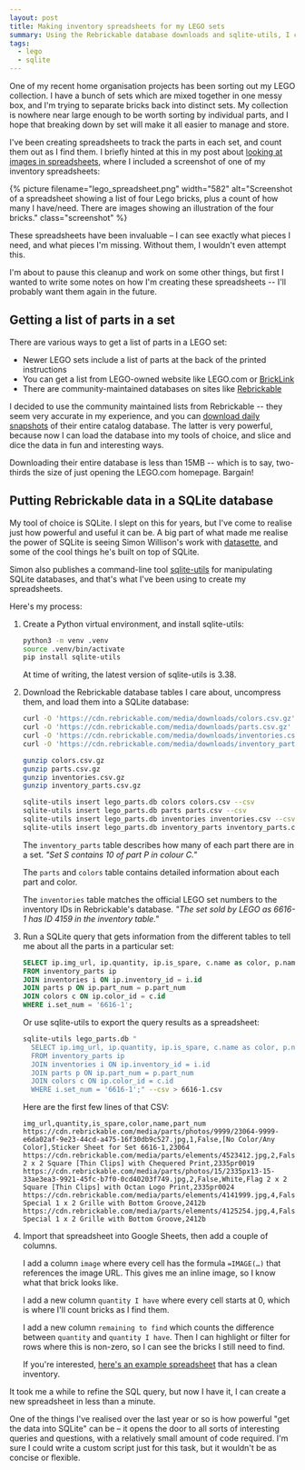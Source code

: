```yaml
---
layout: post
title: Making inventory spreadsheets for my LEGO sets
summary: Using the Rebrickable database downloads and sqlite-utils, I can quickly create spreadsheets that let me tick off the parts in each set.
tags:
  - lego
  - sqlite
---
```

One of my recent home organisation projects has been sorting out my LEGO collection.
I have a bunch of sets which are mixed together in one messy box, and I'm trying to separate bricks back into distinct sets.
My collection is nowhere near large enough to be worth sorting by individual parts, and I hope that breaking down by set will make it all easier to manage and store.

I've been creating spreadsheets to track the parts in each set, and count them out as I find them.
I briefly hinted at this in my post about [looking at images in spreadsheets][spreadsheet_images], where I included a screenshot of one of my inventory spreadsheets:

{%
  picture
  filename="lego_spreadsheet.png"
  width="582"
  alt="Screenshot of a spreadsheet showing a list of four Lego bricks, plus a count of how many I have/need. There are images showing an illustration of the four bricks."
  class="screenshot"
%}

These spreadsheets have been invaluable – I can see exactly what pieces I need, and what pieces I'm missing.
Without them, I wouldn't even attempt this.

I'm about to pause this cleanup and work on some other things, but first I wanted to write some notes on how I'm creating these spreadsheets -- I'll probably want them again in the future.

[spreadsheet_images]: /2025/images-and-spreadsheets/



## Getting a list of parts in a set

There are various ways to get a list of parts in a LEGO set:

* Newer LEGO sets include a list of parts at the back of the printed instructions
* You can get a list from LEGO-owned website like LEGO.com or [BrickLink]
* There are community-maintained databases on sites like [Rebrickable]

I decided to use the community maintained lists from Rebrickable -- they seem very accurate in my experience, and you can [download daily snapshots][downloads] of their entire catalog database.
The latter is very powerful, because now I can load the database into my tools of choice, and slice and dice the data in fun and interesting ways.

Downloading their entire database is less than 15MB -- which is to say, two-thirds the size of just opening the LEGO.com homepage.
Bargain!

[Rebrickable]: https://rebrickable.com/
[Bricklink]: https://www.bricklink.com/v2/main.page
[downloads]: https://rebrickable.com/downloads/



## Putting Rebrickable data in a SQLite database

My tool of choice is SQLite.
I slept on this for years, but I've come to realise just how powerful and useful it can be.
A big part of what made me realise the power of SQLite is seeing Simon Willison's work with [datasette], and some of the cool things he's built on top of SQLite.

Simon also publishes a command-line tool [sqlite-utils] for manipulating SQLite databases, and that's what I've been using to create my spreadsheets.

Here's my process:

1.  Create a Python virtual environment, and install sqlite-utils:

    ```bash
    python3 -m venv .venv
    source .venv/bin/activate
    pip install sqlite-utils
    ```

    At time of writing, the latest version of sqlite-utils is 3.38.

2.  Download the Rebrickable database tables I care about, uncompress them, and load them into a SQLite database:

    ```bash
    curl -O 'https://cdn.rebrickable.com/media/downloads/colors.csv.gz'
    curl -O 'https://cdn.rebrickable.com/media/downloads/parts.csv.gz'
    curl -O 'https://cdn.rebrickable.com/media/downloads/inventories.csv.gz'
    curl -O 'https://cdn.rebrickable.com/media/downloads/inventory_parts.csv.gz'

    gunzip colors.csv.gz
    gunzip parts.csv.gz
    gunzip inventories.csv.gz
    gunzip inventory_parts.csv.gz

    sqlite-utils insert lego_parts.db colors colors.csv --csv
    sqlite-utils insert lego_parts.db parts parts.csv --csv
    sqlite-utils insert lego_parts.db inventories inventories.csv --csv
    sqlite-utils insert lego_parts.db inventory_parts inventory_parts.csv --csv
    ```

    The `inventory_parts` table describes how many of each part there are in a set.
    *"Set&nbsp;S contains 10 of part&nbsp;P in colour&nbsp;C."*

    The `parts` and `colors` table contains detailed information about each part and color.

    The `inventories` table matches the official LEGO set numbers to the inventory IDs in Rebrickable's database.
    *"The set sold by LEGO as 6616-1 has ID 4159 in the inventory table."*

3.  Run a SQLite query that gets information from the different tables to tell me about all the parts in a particular set:

    ```sql
    SELECT ip.img_url, ip.quantity, ip.is_spare, c.name as color, p.name, ip.part_num
    FROM inventory_parts ip
    JOIN inventories i ON ip.inventory_id = i.id
    JOIN parts p ON ip.part_num = p.part_num
    JOIN colors c ON ip.color_id = c.id
    WHERE i.set_num = '6616-1';
    ```

    Or use sqlite-utils to export the query results as a spreadsheet:

    ```bash
    sqlite-utils lego_parts.db "
      SELECT ip.img_url, ip.quantity, ip.is_spare, c.name as color, p.name, ip.part_num
      FROM inventory_parts ip
      JOIN inventories i ON ip.inventory_id = i.id
      JOIN parts p ON ip.part_num = p.part_num
      JOIN colors c ON ip.color_id = c.id
      WHERE i.set_num = '6616-1';" --csv > 6616-1.csv
    ```

    Here are the first few lines of that CSV:

    ```
    img_url,quantity,is_spare,color,name,part_num
    https://cdn.rebrickable.com/media/parts/photos/9999/23064-9999-e6da02af-9e23-44cd-a475-16f30db9c527.jpg,1,False,[No Color/Any Color],Sticker Sheet for Set 6616-1,23064
    https://cdn.rebrickable.com/media/parts/elements/4523412.jpg,2,False,White,Flag 2 x 2 Square [Thin Clips] with Chequered Print,2335pr0019
    https://cdn.rebrickable.com/media/parts/photos/15/2335px13-15-33ae3ea3-9921-45fc-b7f0-0cd40203f749.jpg,2,False,White,Flag 2 x 2 Square [Thin Clips] with Octan Logo Print,2335pr0024
    https://cdn.rebrickable.com/media/parts/elements/4141999.jpg,4,False,Green,Tile Special 1 x 2 Grille with Bottom Groove,2412b
    https://cdn.rebrickable.com/media/parts/elements/4125254.jpg,4,False,Orange,Tile Special 1 x 2 Grille with Bottom Groove,2412b
    ```

4.  Import that spreadsheet into Google Sheets, then add a couple of columns.

    I add a column `image` where every cell has the formula `=IMAGE(…)` that references the image URL.
    This gives me an inline image, so I know what that brick looks like.

    I add a new column `quantity I have` where every cell starts at 0, which is where I'll count bricks as I find them.

    I add a new column `remaining to find` which counts the difference between `quantity` and `quantity I have`.
    Then I can highlight or filter for rows where this is non-zero, so I can see the bricks I still need to find.

    If you're interested, [here's an example spreadsheet][example] that has a clean inventory.

It took me a while to refine the SQL query, but now I have it, I can create a new spreadsheet in less than a minute.

One of the things I've realised over the last year or so is how powerful "get the data into SQLite" can be – it opens the door to all sorts of interesting queries and questions, with a relatively small amount of code required.
I'm sure I could write a custom script just for this task, but it wouldn't be as concise or flexible.

[datasette]: https://datasette.io/
[sqlite-utils]: https://sqlite-utils.datasette.io/en/stable/
[example]: https://docs.google.com/spreadsheets/d/10FzybJlLA1xyJydWM3X8KRpY0XFHkKK9Bxwdxg7DSMw/edit?usp=sharing
